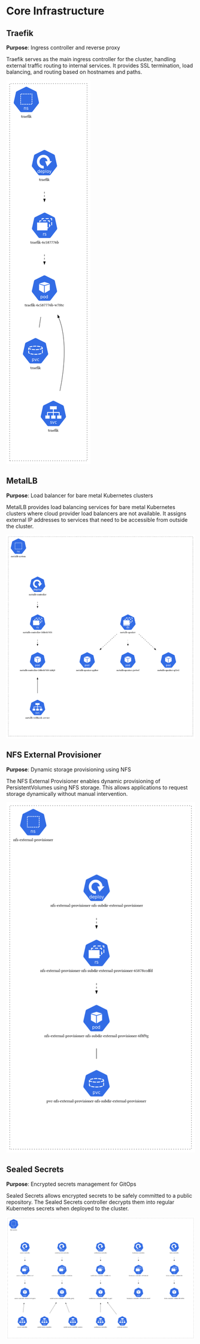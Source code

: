 # Core Infrastructure

## Traefik
**Purpose**: Ingress controller and reverse proxy

Traefik serves as the main ingress controller for the cluster, handling external traffic routing to internal services. It provides SSL termination, load balancing, and routing based on hostnames and paths.

![Traefik Namespace](../assets/images/traefik-namespace.png)

## MetalLB
**Purpose**: Load balancer for bare metal Kubernetes clusters

MetalLB provides load balancing services for bare metal Kubernetes clusters where cloud provider load balancers are not available. It assigns external IP addresses to services that need to be accessible from outside the cluster.

![MetalLB Namespace](../assets/images/metallb-namespace.png)

## NFS External Provisioner
**Purpose**: Dynamic storage provisioning using NFS

The NFS External Provisioner enables dynamic provisioning of PersistentVolumes using NFS storage. This allows applications to request storage dynamically without manual intervention.

![NFS External Provisioner Namespace](../assets/images/nfs-external-provisioner-namespace.png)

## Sealed Secrets
**Purpose**: Encrypted secrets management for GitOps

Sealed Secrets allows encrypted secrets to be safely committed to a public repository. The Sealed Secrets controller decrypts them into regular Kubernetes secrets when deployed to the cluster.

![Flux System Namespace](../assets/images/flux-system-namespace.png) 